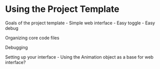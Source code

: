 Using the Project Template
==========================

Goals of the project template - Simple web interface - Easy toggle -
Easy debug

Organizing core code files

Debugging

Setting up your interface - Using the Animation object as a base for web
interface?
